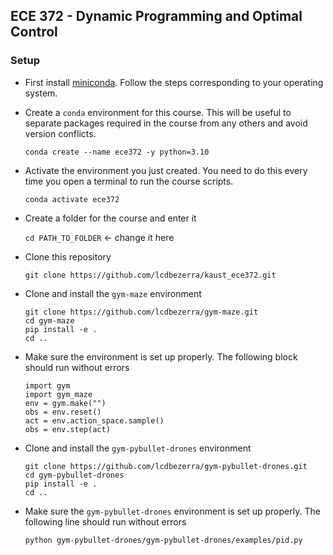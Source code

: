 ## ECE 372 - Dynamic Programming and Optimal Control

### Setup

- First install [miniconda](https://docs.conda.io/projects/conda/en/latest/user-guide/install/index.html#regular-installation). Follow the steps corresponding to your operating system.
- Create a `conda` environment for this course. This will be useful to separate packages required in the course from any others and avoid version conflicts.

    `conda create --name ece372 -y python=3.10`

- Activate the environment you just created. You need to do this every time you open a terminal to run the course scripts.

    `conda activate ece372`

- Create a folder for the course and enter it

    `cd PATH_TO_FOLDER` <- change it here

- Clone this repository

    `git clone https://github.com/lcdbezerra/kaust_ece372.git`

- Clone and install the `gym-maze` environment

    ```
    git clone https://github.com/lcdbezerra/gym-maze.git
    cd gym-maze
    pip install -e .
    cd ..
    ```

- Make sure the environment is set up properly. The following block should run without errors

    ```
    import gym
    import gym_maze
    env = gym.make("")
    obs = env.reset()
    act = env.action_space.sample()
    obs = env.step(act)
    ```

- Clone and install the `gym-pybullet-drones` environment

    ```
    git clone https://github.com/lcdbezerra/gym-pybullet-drones.git
    cd gym-pybullet-drones
    pip install -e .
    cd ..
    ```

- Make sure the `gym-pybullet-drones` environment is set up properly. The following line should run without errors

    `python gym-pybullet-drones/gym-pybullet-drones/examples/pid.py`